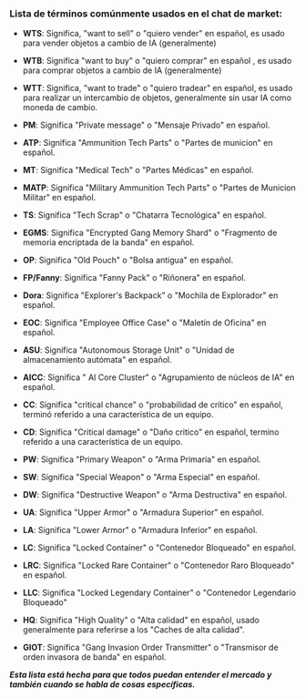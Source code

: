 ### Lista de términos comúnmente usados en el chat de market:

* **WTS**: Significa, "want to sell" o "quiero vender" en español, es usado para vender objetos a cambio de IA (generalmente)

* **WTB**: Significa "want to buy" o "quiero comprar" en español , es usado para comprar objetos a cambio de IA (generalmente)

* **WTT**: Significa, "want to trade" o "quiero tradear" en español, es usado para realizar un intercambio de objetos, generalmente sin usar IA como moneda de cambio.

* **PM**: Significa "Private message" o "Mensaje Privado" en español.

* **ATP**: Significa "Ammunition Tech Parts" o "Partes de municion" en español.

* **MT**: Significa "Medical Tech" o "Partes Médicas" en español.

* **MATP**: Significa "Military Ammunition Tech Parts" o "Partes de Municion Militar" en español.

* **TS**: Significa "Tech Scrap" o "Chatarra Tecnológica" en español.

* **EGMS**: Significa "Encrypted Gang Memory Shard" o "Fragmento de memoria encriptada de la banda" en español.

* **OP**: Significa "Old Pouch" o "Bolsa antigua" en español.

* **FP/Fanny**: Significa "Fanny Pack" o "Riñonera" en español.

* **Dora**: Significa "Explorer's Backpack" o "Mochila de Explorador" en español.

* **EOC**: Significa "Employee Office Case" o "Maletín de Oficina" en español.

* **ASU**: Significa "Autonomous Storage Unit" o "Unidad de almacenamiento autómata" en español.

* **AICC**: Significa " AI Core Cluster" o "Agrupamiento de núcleos de IA" en español.

* **CC**: Significa "critical chance" o "probabilidad de crítico" en español, terminó referido a una característica de un equipo.

* **CD**: Significa "Critical damage" o "Daño critico" en español, termino referido a una característica de un equipo.

* **PW**: Significa "Primary Weapon" o "Arma Primaría" en español.

* **SW**: Significa "Special Weapon" o "Arma Especial" en español.

* **DW**: Significa "Destructive Weapon" o "Arma Destructiva" en español.

* **UA**: Significa "Upper Armor" o "Armadura Superior" en español.

* **LA**: Significa "Lower Armor" o "Armadura Inferior" en español.

* **LC**: Significa "Locked Container" o "Contenedor Bloqueado" en español.

* **LRC**: Significa "Locked Rare Container" o "Contenedor Raro Bloqueado" en español.

* **LLC**: Significa "Locked Legendary Container" o "Contenedor Legendario Bloqueado"

* **HQ**: Significa "High Quality" o "Alta calidad" en español, usado generalmente para referirse a los "Caches de alta calidad".

* **GIOT**: Significa "Gang Invasion Order Transmitter" o "Transmisor de orden invasora de banda" en español.

***Esta lista está hecha para que todos puedan entender el mercado y también cuando se habla de cosas específicas.***
